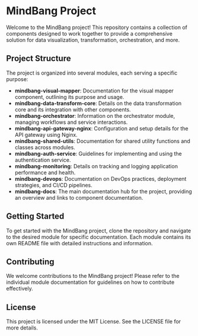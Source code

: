 # MindBang Project

Welcome to the MindBang project! This repository contains a collection of components designed to work together to provide a comprehensive solution for data visualization, transformation, orchestration, and more.

## Project Structure

The project is organized into several modules, each serving a specific purpose:

- **mindbang-visual-mapper**: Documentation for the visual mapper component, outlining its purpose and usage.
- **mindbang-data-transform-core**: Details on the data transformation core and its integration with other components.
- **mindbang-orchestrator**: Information on the orchestrator module, managing workflows and service interactions.
- **mindbang-api-gateway-nginx**: Configuration and setup details for the API gateway using Nginx.
- **mindbang-shared-utils**: Documentation for shared utility functions and classes across modules.
- **mindbang-auth-service**: Guidelines for implementing and using the authentication service.
- **mindbang-monitoring**: Details on tracking and logging application performance and health.
- **mindbang-devops**: Documentation on DevOps practices, deployment strategies, and CI/CD pipelines.
- **mindbang-docs**: The main documentation hub for the project, providing an overview and links to component documentation.

## Getting Started

To get started with the MindBang project, clone the repository and navigate to the desired module for specific documentation. Each module contains its own README file with detailed instructions and information.

## Contributing

We welcome contributions to the MindBang project! Please refer to the individual module documentation for guidelines on how to contribute effectively.

## License

This project is licensed under the MIT License. See the LICENSE file for more details.